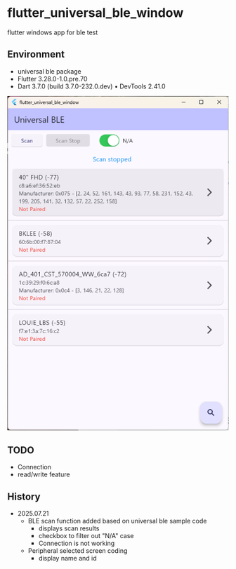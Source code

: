 # flutter_universal_ble_window

flutter windows app for ble test

## Environment
- universal ble package
- Flutter 3.28.0-1.0.pre.70
- Dart 3.7.0 (build 3.7.0-232.0.dev) • DevTools 2.41.0

![main_screen](flutter_universal_ble_window.png)

## TODO
- Connection
- read/write feature

## History
- 2025.07.21
  - BLE scan function added based on universal ble sample code
    - displays scan results
    - checkbox to filter out "N/A" case
    - Connection is not working
  - Peripheral selected screen coding
    - display name and id
